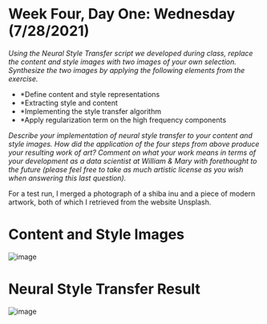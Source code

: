 # Week Four, Day One: Wednesday (7/28/2021)  
*Using the Neural Style Transfer script we developed during class, replace the content and style images with two images of your own selection. Synthesize the two images by applying the following elements from the exercise.* 

- *Define content and style representations
- *Extracting style and content
- *Implementing the style transfer algorithm
- *Apply regularization term on the high frequency components

*Describe your implementation of neural style transfer to your content and style images. How did the application of the four steps from above produce your resulting work of art?  Comment on what your work means in terms of your development as a data scientist at William & Mary with forethought to the future (please feel free to take as much artistic license as you wish when answering this last question).* 

For a test run, I merged a photograph of a shiba inu and a piece of modern artwork, both of which I retrieved from the website Unsplash. 
# Content and Style Images
![image](https://user-images.githubusercontent.com/70035366/127523447-e5e0a519-d768-4e84-938d-5e9cab2f37dd.png)

# Neural Style Transfer Result
![image](https://user-images.githubusercontent.com/70035366/127523515-7643be5b-f80d-41a2-9184-aebed58d071a.png)
